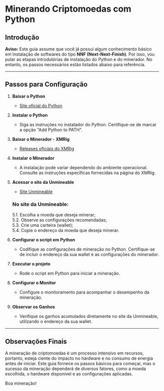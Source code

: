 # Minerando Criptomoedas com Python

## Introdução

**Aviso:** Este guia assume que você já possui algum conhecimento básico em instalação de softwares do tipo **NNF (Next-Next-Finish)**. Por isso, vou pular as etapas introdutórias de instalação do Python e do minerador. No entanto, os passos necessários estão listados abaixo para referência.

---

## Passos para Configuração

1. **Baixar o Python**
   - [Site oficial do Python](https://www.python.org/downloads/)

2. **Instalar o Python**
   - Siga as instruções no instalador do Python. Certifique-se de marcar a opção "Add Python to PATH".

3. **Baixar o Minerador - XMRig**
   - [Releases oficiais do XMRig](https://github.com/xmrig/xmrig/releases)

4. **Instalar o Minerador**
   - A instalação pode variar dependendo do ambiente operacional. Consulte as instruções específicas fornecidas na página do XMRig.

5. **Acessar o site da Unmineable**
   - [Site Unmineable](https://unmineable.com/)

   ### No site da Unmineable:
   5.1. Escolha a moeda que deseja minerar;  
   5.2. Observe as configurações recomendadas;  
   5.3. Crie uma carteira (wallet);  
   5.4. Copie o endereço da moeda que deseja minerar.

6. **Configurar o script em Python**
   - Codifique as configurações de mineração no Python. Certifique-se de incluir o endereço da sua wallet e as configurações do minerador.

7. **Executar o projeto**
   - Rode o script em Python para iniciar a mineração.

8. **Configurar o Monitor**
   - Configure o monitoramento para acompanhar o desempenho da mineração.

9. **Observar os Ganhos**
   - Verifique os ganhos acumulados diretamente no site da Unmineable, utilizando o endereço da sua wallet.

---

## Observações Finais

A mineração de criptomoedas é um processo intensivo em recursos, portanto, esteja ciente do impacto no hardware e no consumo de energia antes de iniciar. Este guia fornece os passos básicos para começar, mas o sucesso da mineração dependerá de diversos fatores, como a moeda escolhida, o hardware disponível e as configurações aplicadas.

Boa mineração!

